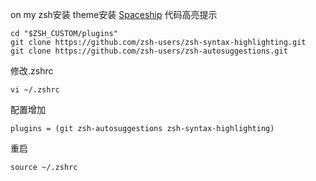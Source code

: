 on my zsh安装
theme安装 [Spaceship](https://spaceship-prompt.sh/zh/)
代码高亮提示
```shell
cd "$ZSH_CUSTOM/plugins"
git clone https://github.com/zsh-users/zsh-syntax-highlighting.git
git clone https://github.com/zsh-users/zsh-autosuggestions.git
```
修改.zshrc
```
vi ~/.zshrc
```
配置增加
```
plugins = (git zsh-autosuggestions zsh-syntax-highlighting)
```
重启
```
source ~/.zshrc
```
